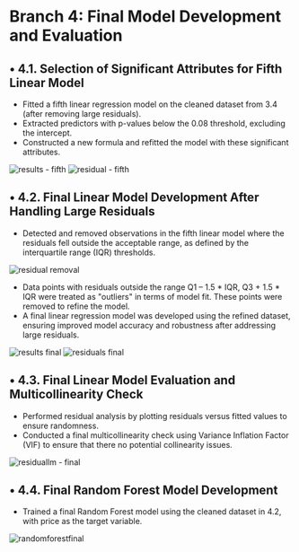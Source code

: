 # Branch 4: Final Model Development and Evaluation
## •	4.1. Selection of Significant Attributes for Fifth Linear Model
- Fitted a fifth linear regression model on the cleaned dataset from 3.4 (after removing large residuals).
- Extracted predictors with p-values below the 0.08 threshold, excluding the intercept.
- Constructed a new formula and refitted the model with these significant attributes.

![results - fifth](https://github.com/user-attachments/assets/96253a5f-524e-4be9-bd06-b1df78d7479b)
![residual - fifth](https://github.com/user-attachments/assets/46075474-9516-41c4-bc01-17d43fbd3c38)


## •	4.2. Final Linear Model Development After Handling Large Residuals
- Detected and removed observations in the fifth linear model where the residuals fell outside the acceptable range, as defined by the interquartile range (IQR) thresholds.

![residual removal](https://github.com/user-attachments/assets/c9dde6b0-e482-4747-9ff6-aa08d9d70151)

  
- Data points with residuals outside the range Q1 – 1.5 * IQR, Q3 + 1.5 * IQR were treated as "outliers" in terms of model fit. These points were removed to refine the model.
- A final linear regression model was developed using the refined dataset, ensuring improved model accuracy and robustness after addressing large residuals.

![results final](https://github.com/user-attachments/assets/5d13f4a7-c89c-482e-bb4d-ae05ec5177e1)
![residuals final](https://github.com/user-attachments/assets/5fb8c4d2-5e02-4296-8690-fabfd50c5b40)

## •	4.3. Final Linear Model Evaluation and Multicollinearity Check
- Performed residual analysis by plotting residuals versus fitted values to ensure randomness.
- Conducted a final multicollinearity check using Variance Inflation Factor (VIF) to ensure that there no potential collinearity issues.

![residuallm - final](https://github.com/user-attachments/assets/284f11e2-a5bc-44d1-921e-00b8cc7a20d2)

## •	4.4. Final Random Forest Model Development
- Trained a final Random Forest model using the cleaned dataset in 4.2, with price as the target variable.

![randomforestfinal](https://github.com/user-attachments/assets/182fb14d-f5dd-437d-9c08-463dfd0e4155)

